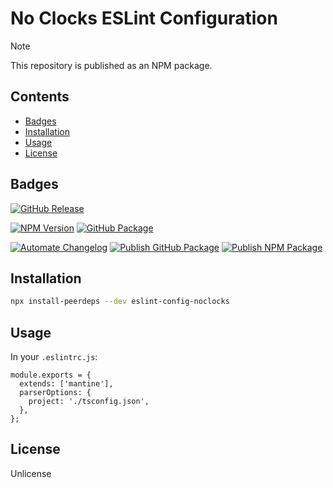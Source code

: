 # No Clocks ESLint Configuration

> [!NOTE]
> This repository is published as an NPM package.

## Contents

- [Badges](#badges)
- [Installation](#installation)
- [Usage](#usage)
- [License](#license)

## Badges

<!-- BADGES:START -->

[![GitHub Release](https://img.shields.io/github/v/tag/noclocks/eslint-config-noclocks?logo=github&label=GitHub%20Release)](https://github.com/noclocks/eslint-config-noclocks/releases/latest)

[![NPM Version](https://img.shields.io/npm/v/%40noclocksdev%2Feslint-config-noclocks?logo=npm&label=@noclocksdev/eslint-config-noclocks%20Package)](https://www.npmjs.com/package/@noclocksdev/eslint-config-noclocks) [![GitHub Package](https://img.shields.io/github/v/tag/noclocks/eslint-config-noclocks?logo=github&label=@noclocks/eslint-config-noclocks%20Package)](https://github.com/noclocks/eslint-config-noclocks/pkgs/npm/eslint-config-noclocks)

[![Automate Changelog](https://github.com/noclocks/eslint-config-noclocks/actions/workflows/changelog.yml/badge.svg)](https://github.com/noclocks/eslint-config-noclocks/actions/workflows/changelog.yml) [![Publish GitHub Package](https://github.com/noclocks/eslint-config-noclocks/actions/workflows/publish-ghpkg.yml/badge.svg)](https://github.com/noclocks/eslint-config-noclocks/actions/workflows/publish-ghpkg.yml) [![Publish NPM Package](https://github.com/noclocks/eslint-config-noclocks/actions/workflows/publish-npm.yml/badge.svg)](https://github.com/noclocks/eslint-config-noclocks/actions/workflows/publish-npm.yml)

<!-- BADGES:STOP -->

## Installation

```bash
npx install-peerdeps --dev eslint-config-noclocks
```

## Usage

In your `.eslintrc.js`:

```tsx
module.exports = {
  extends: ['mantine'],
  parserOptions: {
    project: './tsconfig.json',
  },
};
```

## License

Unlicense
